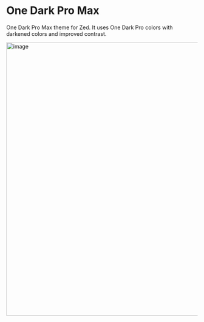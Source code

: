 # One Dark Pro Max
One Dark Pro Max theme for Zed. It uses One Dark Pro colors with darkened colors and improved contrast.

<img width="720" alt="image" src="https://github.com/user-attachments/assets/01260e8c-bafd-4e36-ae79-42cbb36c4ba3" />
